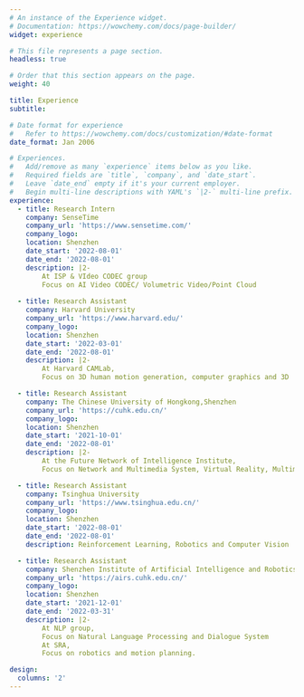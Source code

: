 ```yaml
---
# An instance of the Experience widget.
# Documentation: https://wowchemy.com/docs/page-builder/
widget: experience

# This file represents a page section.
headless: true

# Order that this section appears on the page.
weight: 40

title: Experience
subtitle:

# Date format for experience
#   Refer to https://wowchemy.com/docs/customization/#date-format
date_format: Jan 2006

# Experiences.
#   Add/remove as many `experience` items below as you like.
#   Required fields are `title`, `company`, and `date_start`.
#   Leave `date_end` empty if it's your current employer.
#   Begin multi-line descriptions with YAML's `|2-` multi-line prefix.
experience:
  - title: Research Intern
    company: SenseTime
    company_url: 'https://www.sensetime.com/'
    company_logo: 
    location: Shenzhen
    date_start: '2022-08-01'
    date_end: '2022-08-01'
    description: |2-
        At ISP & VIdeo CODEC group
        Focus on AI Video CODEC/ Volumetric Video/Point Cloud
        
  - title: Research Assistant
    company: Harvard University
    company_url: 'https://www.harvard.edu/'
    company_logo: 
    location: Shenzhen
    date_start: '2022-03-01'
    date_end: '2022-08-01'
    description: |2- 
        At Harvard CAMLab,
        Focus on 3D human motion generation, computer graphics and 3D 				reconstruction

  - title: Research Assistant
    company: The Chinese University of Hongkong,Shenzhen
    company_url: 'https://cuhk.edu.cn/'
    company_logo: 
    location: Shenzhen
    date_start: '2021-10-01'
    date_end: '2022-08-01'
    description: |2-
        At the Future Network of Intelligence Institute,
        Focus on Network and Multimedia System, Virtual Reality, Multimodal

  - title: Research Assistant
    company: Tsinghua University
    company_url: 'https://www.tsinghua.edu.cn/'
    company_logo: 
    location: Shenzhen
    date_start: '2022-08-01'
    date_end: '2022-08-01'
    description: Reinforcement Learning, Robotics and Computer Vision

  - title: Research Assistant
    company: Shenzhen Institute of Artificial Intelligence and Robotics for Society
    company_url: 'https://airs.cuhk.edu.cn/'
    company_logo: 
    location: Shenzhen
    date_start: '2021-12-01'
    date_end: '2022-03-31'
    description: |2-
        At NLP group,
        Focus on Natural Language Processing and Dialogue System
        At SRA,
        Focus on robotics and motion planning. 

design:
  columns: '2'
---
```

